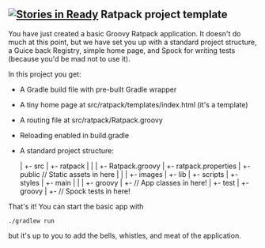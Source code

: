 [![Stories in Ready](https://badge.waffle.io/joshdurbin/movie-ratings-demo.png?label=ready&title=Ready)](https://waffle.io/joshdurbin/movie-ratings-demo)
Ratpack project template
-----------------------------

You have just created a basic Groovy Ratpack application. It doesn't do much
at this point, but we have set you up with a standard project structure, a 
Guice back Registry, simple home page, and Spock for writing tests (because 
you'd be mad not to use it).

In this project you get:

* A Gradle build file with pre-built Gradle wrapper
* A tiny home page at src/ratpack/templates/index.html (it's a template)
* A routing file at src/ratpack/Ratpack.groovy
* Reloading enabled in build.gradle
* A standard project structure:

    <proj>
      |
      +- src
          |
          +- ratpack
          |     |
          |     +- Ratpack.groovy
          |     +- ratpack.properties
          |     +- public // Static assets in here
          |          |
          |          +- images
          |          +- lib
          |          +- scripts
          |          +- styles
          |
          +- main
          |   |
          |   +- groovy
                   |
                   +- // App classes in here!
          |
          +- test
              |
              +- groovy
                   |
                   +- // Spock tests in here!

That's it! You can start the basic app with

    ./gradlew run

but it's up to you to add the bells, whistles, and meat of the application.
